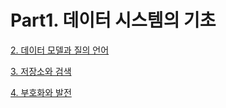 # Part1. 데이터 시스템의 기초

[2. 데이터 모델과 질의 언어](https://maisy.notion.site/2-f150ab929b5e47a2982f89e24fd51c2d)

[3. 저장소와 검색](https://www.notion.so/3-f9cb18c9bf064d4fa09e254b4fb54bd0)

[4. 부호화와 발전](https://www.notion.so/4-91869e40d81441efaf6e35941af393bf)